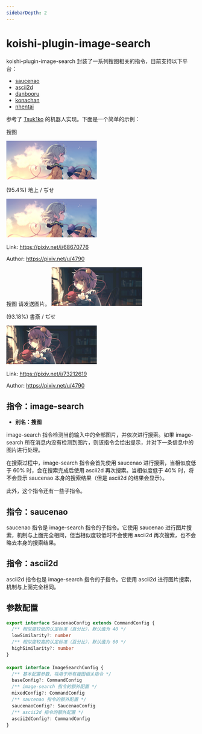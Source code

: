 ```yaml
---
sidebarDepth: 2
---
```


# koishi-plugin-image-search

koishi-plugin-image-search 封装了一系列搜图相关的指令，目前支持以下平台：

- [saucenao](https://saucenao.com/)
- [ascii2d](https://ascii2d.net/)
- [danbooru](https://github.com/danbooru/danbooru)
- [konachan](http://konachan.net/)
- [nhentai](https://nhentai.net/)

参考了 [Tsuk1ko](https://github.com/Tsuk1ko/CQ-picfinder-robot) 的机器人实现。下面是一个简单的示例：

<chat-panel>
<chat-message nickname="Alice" color="#cc0066">
<p>搜图</p>
<p><img src="/image-search/68670776_p0_master1200.jpg" width="240"/></p>
</chat-message>
<chat-message nickname="Koishi" avatar="/koishi.png">
<p>(95.4%) 地上 / ぢせ</p>
<p><img src="/image-search/68670776_p0_master1200.jpg" width="240"/></p>
<p>Link: <a href="https://pixiv.net/i/68670776" target="_blank" rel="noopener noreferrer">https://pixiv.net/i/68670776</a></p>
<p>Author: <a href="https://pixiv.net/u/4790" target="_blank" rel="noopener noreferrer">https://pixiv.net/u/4790</a></p>
</chat-message>
<chat-message nickname="Bob" color="#00994d">搜图</chat-message>
<chat-message nickname="Koishi" avatar="/koishi.png">请发送图片。</chat-message>
<chat-message nickname="Bob" color="#00994d" class="no-padding">
<img src="/image-search/73212619_p0_master1200.jpg" width="240"/>
</chat-message>
<chat-message nickname="Koishi" avatar="/koishi.png">
<p>(93.18%) 書斎 / ぢせ</p>
<p><img src="/image-search/73212619_p0_master1200.jpg" width="240"/></p>
<p>Link: <a href="https://pixiv.net/i/73212619" target="_blank" rel="noopener noreferrer">https://pixiv.net/i/73212619</a></p>
<p>Author: <a href="https://pixiv.net/u/4790" target="_blank" rel="noopener noreferrer">https://pixiv.net/u/4790</a></p>
</chat-message>
</chat-panel>

## 指令：image-search

- **别名：搜图**

image-search 指令检测当前输入中的全部图片，并依次进行搜索。如果 image-search 所在消息内没有检测到图片，则该指令会给出提示，并对下一条信息中的图片进行处理。

在搜索过程中，image-search 指令会首先使用 saucenao 进行搜索，当相似度低于 60% 时，会在搜索完成后使用 ascii2d 再次搜索。当相似度低于 40% 时，将不会显示 saucenao 本身的搜索结果（但是 ascii2d 的结果会显示）。

此外，这个指令还有一些子指令。

## 指令：saucenao

saucenao 指令是 image-search 指令的子指令。它使用 saucenao 进行图片搜索，机制与上面完全相同，但当相似度较低时不会使用 ascii2d 再次搜索，也不会略去本身的搜索结果。

## 指令：ascii2d

ascii2d 指令也是 image-search 指令的子指令。它使用 ascii2d 进行图片搜索，机制与上面完全相同。

## 参数配置

```ts
export interface SaucenaoConfig extends CommandConfig {
  /** 相似度较低的认定标准（百分比），默认值为 40 */
  lowSimilarity?: number
  /** 相似度较高的认定标准（百分比），默认值为 60 */
  highSimilarity?: number
}

export interface ImageSearchConfig {
  /** 基本配置参数，将用于所有搜图相关指令 */
  baseConfig?: CommandConfig
  /** image-search 指令的额外配置 */
  mixedConfig?: CommandConfig
  /** saucenao 指令的额外配置 */
  saucenaoConfig?: SaucenaoConfig
  /** ascii2d 指令的额外配置 */
  ascii2dConfig?: CommandConfig
}
```
